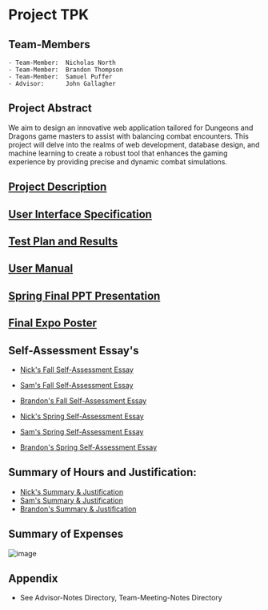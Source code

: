 # Project TPK

## Team-Members
    - Team-Member:  Nicholas North
    - Team-Member:  Brandon Thompson
    - Team-Member:  Samuel Puffer
    - Advisor:      John Gallagher

## Project Abstract

We aim to design an innovative web application tailored for Dungeons and Dragons game masters to assist with balancing combat encounters. This project will delve into the realms of web development, database design, and machine learning to create a robust tool that enhances the gaming experience by providing precise and dynamic combat simulations.

## [Project Description](Documentation/Misc/Project-Overview.md)

## [User Interface Specification](Ideation/User_Stories.md)

## [Test Plan and Results](Documentation/Misc/Team-TPK-Test-Plan.docx)

## [User Manual](Documentation/Misc/User-Docs.docx)

## [Spring Final PPT Presentation](Documentation/Team-TPK-Presentation.pptx)

## [Final Expo Poster](Documentation/Team-TPK-Expo-Poster-Upscaled.pdf)

## Self-Assessment Essay's
- [Nick's Fall Self-Assessment Essay](Professional-Profiles/Nick-North/Nick-North-Self-Assessment.md)
- [Sam's Fall Self-Assessment Essay](Professional-Profiles/Samuel-Puffer/Samuel-Self-Assessment.docx)
- [Brandon's Fall Self-Assessment Essay](Professional-Profiles/Brandon-Thompson/Brandon-Self-Assessment)

- [Nick's Spring Self-Assessment Essay](Professional-Profiles/Nick-North/Nick-North-Self-Assessment.md)
- [Sam's Spring Self-Assessment Essay](Professional-Profiles/Samuel-Puffer/Samuel-Self-Assessment.docx)
- [Brandon's Spring Self-Assessment Essay](Professional-Profiles/Brandon-Thompson/Brandon-Self-Assessment)

## Summary of Hours and Justification:
- [Nick's Summary & Justification](Professional-Profiles/Nick-North/)
- [Sam's Summary & Justification](Professional-Profiles/Samuel-Puffer/)
- [Brandon's Summary & Justification](Professional-Profiles/Brandon-Thompson/)

## Summary of Expenses
![image](https://github.com/user-attachments/assets/002f8bdc-692b-420b-adaf-360217c3e827)

## Appendix
- See Advisor-Notes Directory, Team-Meeting-Notes Directory
